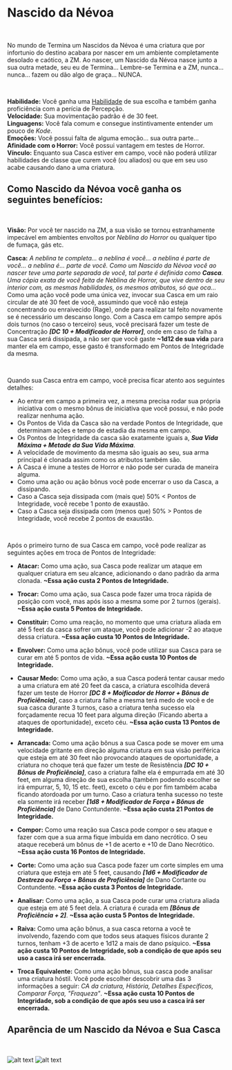 # Nascido da Névoa

<br>

No mundo de Termina um Nascidos da Névoa é uma criatura que por infortunio do destino acabara por nascer em um ambiente completamente desolado e caótico, a ZM. Ao nascer, um Nascido da Névoa nasce junto a sua outra metade, seu eu de Termina... Lembre-se Termina e a ZM, nunca... nunca... fazem ou dão algo de graça... NUNCA.

<br>

**Habilidade:** Você ganha uma [Habilidade](../../../src/pages/players/feats.html) de sua escolha e também ganha proficiência com a perícia de Percepção.<br>
**Velocidade:** Sua movimentação padrão é de 30 feet.<br>
**Linguagens:** Você fala comum e consegue instintivamente entender um pouco de *Kode*. <br>
**Emoções:** Você possui falta de alguma emoção... sua outra parte... <br>
**Afinidade com o Horror:** Você possui vantagem em testes de Horror. <br>
**Vínculo:** Enquanto sua Casca estiver em campo, você não poderá utilizar habilidades de classe que curem você (ou aliados) ou que em seu uso acabe causando dano a uma criatura.

## Como Nascido da Névoa você ganha os seguintes benefícios:

<br>

**Visão:** Por você ter nascido na ZM, a sua visão se tornou estranhamente impecável em ambientes envoltos por *Neblina do Horror* ou qualquer tipo de fumaça, gás etc.<br>

**Casca:** *A neblina te completa... a neblina é você... a neblina é parte de você... a neblina é... parte de você. Como um Nascido da Névoa você ao nascer teve uma parte separada de você, tal parte é definida como ***Casca***. Uma cópia exata de você feita de *Neblina de Horror*, que vive dentro de seu interior com, as mesmas habilidades, os mesmos atributos, só que oca...* Como uma ação você pode uma única vez, invocar sua Casca em um raio circular de até 30 feet de você, assumindo que você não esteja concentrando ou enraivecido (Rage), onde para realizar tal feito novamente se é necessário um descanso longo. Com a Casca em campo sempre após dois turnos (no caso o terceiro) seus, você precisará fazer um teste de Concentração ***[DC 10 + Modificador de Horror]***, onde em caso de falha a sua Casca será dissipada, a não ser que você gaste **~1d12 de sua vida** para manter ela em campo, esse gasto é transformado em Pontos de Integridade da mesma.

<br>

Quando sua Casca entra em campo, você precisa ficar atento aos seguintes detalhes:

- Ao entrar em campo a primeira vez, a mesma precisa rodar sua própria iniciativa com o mesmo bônus de iniciativa que você possui, e não pode realizar nenhuma ação.
- Os Pontos de Vida da Casca são na verdade Pontos de Integridade, que determinam ações e tempo de estadia da mesma em campo.
- Os Pontos de Integridade da casca são exatamente iguais a, ***Sua Vida Máxima + Metade da Sua Vida Máxima***.
- A velocidade de movimento da mesma são iguais ao seu, sua arma principal é clonada assim como os atributos também são.
- A Casca é imune a testes de Horror e não pode ser curada de maneira alguma.
- Como uma ação ou ação bônus você pode encerrar o uso da Casca, a dissipando.
- Caso a Casca seja dissipada com (mais que) 50% < Pontos de Integridade, você recebe 1 ponto de exaustão.
- Caso a Casca seja dissipada com (menos que) 50% > Pontos de Integridade, você recebe 2 pontos de exaustão.

<br>

Após o primeiro turno de sua Casca em campo, você pode realizar as seguintes ações em troca de Pontos de Integridade:

* **Atacar:** Como uma ação, sua Casca pode realizar um ataque em qualquer criatura em seu alcance, adicionando o dano padrão da arma clonada. **~Essa ação custa 2 Pontos de Integridade.**

* **Trocar:** Como uma ação, sua Casca pode fazer uma troca rápida de posição com você, mas após isso a mesma some por 2 turnos (gerais). **~Essa ação custa 5 Pontos de Integridade.**

* **Constituir:** Como uma reação, no momento que uma criatura aliada em até 5 feet da casca sofrer um ataque, você pode adicionar -2 ao ataque dessa criatura. **~Essa ação custa 10 Pontos de Integridade.**

* **Envolver:** Como uma ação bônus, você pode utilizar sua Casca para se curar em até 5 pontos de vida. **~Essa ação custa 10 Pontos de Integridade.**

* **Causar Medo:** Como uma ação, a sua Casca poderá tentar causar medo a uma criatura em até 20 feet da casca, a criatura escolhida deverá fazer um teste de Horror ***[DC 8 + Moificador de Horror + Bônus de Proficiência]***, caso a criatura falhe a mesma terá medo de você e de sua casca durante 3 turnos, caso a criatura tenha sucesso ela forçadamente recua 10 feet para alguma direção (Ficando aberta a ataques de oportunidade), exceto céu. **~Essa ação custa 13 Pontos de Integridade.**

* **Arrancada:** Como uma ação bônus a sua Casca pode se mover em uma velocidade gritante em direção alguma criatura em sua visão periférica que esteja em até 30 feet não provocando ataques de oportunidade, a criatura no choque terá que fazer um teste de Resistência ***[DC 10 + Bônus de Proficiência]***, caso a criatura falhe ela é empurrada em até 30 feet, em alguma direção de sua escolha (também podendo escolher se irá empurrar, 5, 10, 15 etc. feet), exceto o céu e por fim também acaba ficando atordoada por um turno. Caso a criatura tenha sucesso no teste ela somente irá receber ***[1d8 + Modificador de Força + Bônus de Proficiência]*** de Dano Contundente. **~Essa ação custa 21 Pontos de Integridade.**

* **Compor:** Como uma reação sua Casca pode compor o seu ataque e fazer com que a sua arma fique imbuída em dano necrótico. O seu ataque receberá um bônus de +1 de acerto e +10 de Dano Necrótico. **~Essa ação custa 16 Pontos de Integridade.**

* **Corte:** Como uma ação sua Casca pode fazer um corte simples em uma criatura que esteja em até 5 feet, causando ***[1d6 + Modificador de Destreza ou Força + Bônus de Proficiência]*** de Dano Cortante ou Contundente. **~Essa ação custa 3 Pontos de Integridade.**

* **Analisar:** Como uma ação, a sua Casca pode curar uma criatura aliada que esteja em até 5 feet dela. A criatura é curada em ***[Bônus de Proficiência + 2]***. **~Essa ação custa 5 Pontos de Integridade.**

* **Raiva:** Como uma ação bônus, a sua casca retorna a você te involvendo, fazendo com que todos seus ataques físicos durante 2 turnos, tenham +3 de acerto e 1d12 a mais de dano psíquico. **~Essa ação custa 10 Pontos de Integridade, sob a condição de que após seu uso a casca irá ser encerrada.**

* **Troca Equivalente:** Como uma ação bônus, sua casca pode analisar uma criatura hóstil. Você pode escolher descobrir uma das 3 informações a seguir: *CA da criatura, História, Detalhes Específicos, Comparar Força, "Fraqueza"*. **~Essa ação custa 10 Pontos de Integridade, sob a condição de que após seu uso a casca irá ser encerrada.**


## Aparência de um Nascido da Névoa e Sua Casca

<br>

![alt text](<../../../src/resources/imgs/races/nascido da névoa.jpg>)
![alt text](<../../../src/resources/imgs/races/nascido da névoa - casca.jpg>)